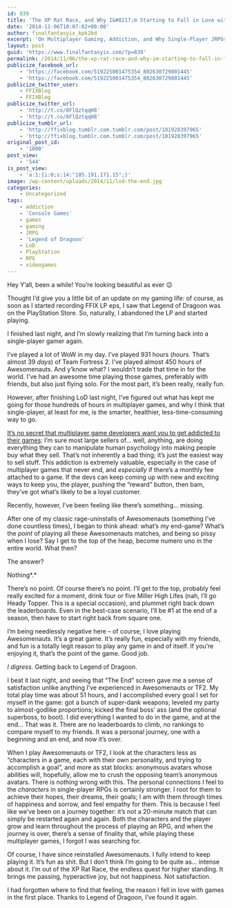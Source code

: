 ```yaml
---
id: 839
title: 'The XP Rat Race, and Why I&#8217;m Starting to Fall in Love with Single-Player Games Again'
date: '2014-11-06T10:07:02+00:00'
author: finalfantasyix_kpk2bd
excerpt: 'On Multiplayer Gaming, Addiction, and Why Single-Player JRPGs Rule'
layout: post
guid: 'https://www.finalfantasyix.com/?p=839'
permalink: /2014/11/06/the-xp-rat-race-and-why-im-starting-to-fall-in-love-with-single-player-games-again/
publicize_facebook_url:
    - 'https://facebook.com/519225001475354_802630729801445'
    - 'https://facebook.com/519225001475354_802630729801445'
publicize_twitter_user:
    - FFIXBlog
    - FFIXBlog
publicize_twitter_url:
    - 'http://t.co/8FlQztqqH8'
    - 'http://t.co/8FlQztqqH8'
publicize_tumblr_url:
    - 'http://ffixblog.tumblr.com.tumblr.com/post/101928397965'
    - 'http://ffixblog.tumblr.com.tumblr.com/post/101928397965'
original_post_id:
    - '1000'
post_view:
    - '544'
is_post_view:
    - 'a:1:{i:0;s:14:"185.191.171.15";}'
image: /wp-content/uploads/2014/11/lod-the-end.jpg
categories:
    - Uncategorized
tags:
    - addiction
    - 'Console Games'
    - games
    - gaming
    - JRPG
    - 'Legend of Dragoon'
    - LoD
    - PlayStation
    - RPG
    - videogames
---
```


Hey Y’all, been a while! You’re looking beautiful as ever 😉

Thought I’d give you a little bit of an update on my gaming life: of course, as soon as I started recording FFIX LP eps, I saw that Legend of Dragoon was on the PlayStation Store. So, naturally, I abandoned the LP and started playing.

I finished last night, and I’m slowly realizing that I’m turning back into a single-player gamer again.

I’ve played a lot of WoW in my day. I’ve played 931 hours (*hours.* That’s almost 39 *days*) of Team Fortress 2. I’ve played almost 450 hours of Awesomenauts. And y’know what? I wouldn’t trade that time in for the world. I’ve had an awesome time playing those games, preferably with friends, but also just flying solo. For the most part, it’s been really, really fun.

However, after finishing LoD last night, I’ve figured out what has kept me going for those hundreds of hours in multiplayer games, and why I think that single-player, at least for me, is the smarter, healthier, less-time-consuming way to go.

[It’s no secret that multiplayer game developers want you to get addicted to their games](http://www.cracked.com/article_18461_5-creepy-ways-video-games-are-trying-to-get-you-addicted.html): I’m sure most large sellers of… well, anything, are doing everything they can to manipulate human psychology into making people buy what they sell. That’s not inherently a bad thing; it’s just the easiest way to sell stuff. This addiction is extremely valuable, especially in the case of multiplayer games that never end, and *especially* if there’s a monthly fee attached to a game. If the devs can keep coming up with new and exciting ways to keep you, the player, pushing the “reward” button, then bam, they’ve got what’s likely to be a loyal customer.

Recently, however, I’ve been feeling like there’s something… missing.

After one of my classic rage-uninstalls of Awesomenauts (something I’ve done countless times), I began to think ahead: what’s my end-game? What’s the *point* of playing all these Awesomenauts matches, and being so pissy when I lose? Say I get to the top of the heap, become numero uno in the entire world. What then?

The answer?

Nothing*.*

There’s no point. Of course there’s no point. I’ll get to the top, probably feel really excited for a moment, drink four or five Miller High Lifes (nah, I’ll go Heady Topper. This is a special occasion), and plummet right back down the leaderboards. Even in the best-case scenario, I’ll be #1 at the end of a season, then have to start right back from square one.

I’m being needlessly negative here – of course, I love playing Awesomenauts. It’s a great game. It’s really fun, especially with my friends, and fun is a totally legit reason to play any game in and of itself. If you’re enjoying it, that’s the point of the game. Good job.

*I digress.* Getting back to Legend of Dragoon.

I beat it last night, and seeing that “The End” screen gave me a sense of satisfaction unlike anything I’ve experienced in Awesomenauts or TF2. My total play time was about 51 hours, and I accomplished every goal I set for myself in the game: got a bunch of super-dank weapons; leveled my party to almost-godlike proportions; kicked the final boss’ ass (and the optional superboss, to boot). I did everything I wanted to do in the game, and at the end… That was it. There are no leaderboards to climb, no rankings to compare myself to my friends. It was a personal journey, one with a beginning and an end, and now it’s over.

When I play Awesomenauts or TF2, I look at the characters less as “characters in a game, each with their own personality, and trying to accomplish a goal”, and more as stat blocks: anonymous avatars whose abilities will, hopefully, allow me to crush the opposing team’s anonymous avatars. There is nothing wrong with this. The personal connections I feel to the *characters* in single-player RPGs is certainly stronger. I root for them to achieve their hopes, their dreams, their goals; I am with them through times of happiness and sorrow, and feel empathy for them. This is because I feel like we’ve been on a journey together: it’s not a 20-minute match that can simply be restarted again and again. Both the characters and the player grow and learn throughout the process of playing an RPG, and when the journey is over, there’s a sense of finality that, while playing these multiplayer games, I forgot I was searching for.

Of course, I have since reinstalled Awesomenauts. I fully intend to keep playing it. It’s fun as shit. But I don’t think I’m going to be quite as… intense about it. I’m out of the XP Rat Race, the endless quest for higher standing. It brings me passing, hyperactive joy, but not happiness. Not satisfaction.

I had forgotten where to find that feeling, the reason I fell in love with games in the first place. Thanks to Legend of Dragoon, I’ve found it again.